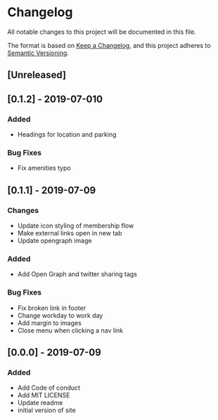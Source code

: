 # Changelog
All notable changes to this project will be documented in this file.

The format is based on [Keep a Changelog](https://keepachangelog.com/en/1.0.0/),
and this project adheres to [Semantic Versioning](https://semver.org/spec/v2.0.0.html).

## [Unreleased]


## [0.1.2] - 2019-07-010


### Added
- Headings for location and parking

### Bug Fixes
- Fix amenities typo


## [0.1.1] - 2019-07-09

### Changes
- Update icon styling of membership flow
- Make external links open in new tab
- Update opengraph image

### Added
- Add Open Graph and twitter sharing tags

### Bug Fixes
- Fix broken link in footer
- Change workday to work day
- Add margin to images
- Close menu when clicking a nav link


## [0.0.0] - 2019-07-09

### Added
- Add Code of conduct
- Add MIT LICENSE
- Update readme
- initial version of site
